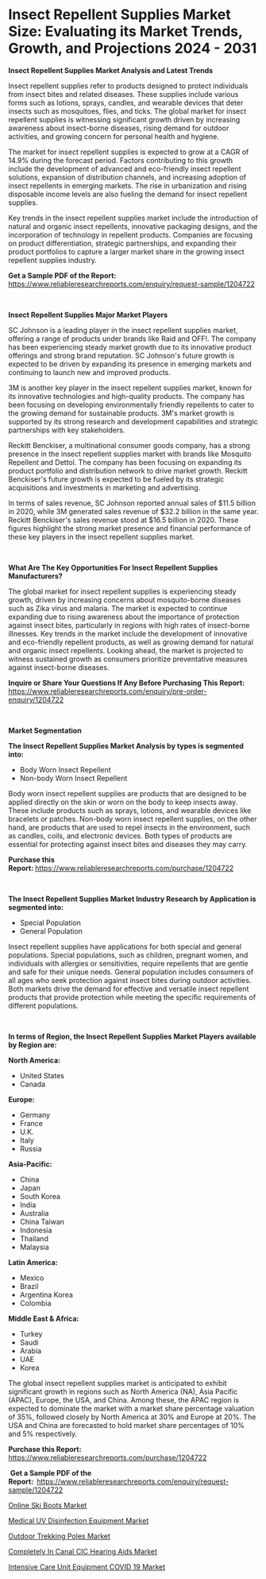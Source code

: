 <p><h1>Insect Repellent Supplies Market Size: Evaluating its Market Trends, Growth, and Projections 2024 - 2031</h1></p><p><strong>Insect Repellent Supplies Market Analysis and Latest Trends</strong></p>
<p><p>Insect repellent supplies refer to products designed to protect individuals from insect bites and related diseases. These supplies include various forms such as lotions, sprays, candles, and wearable devices that deter insects such as mosquitoes, flies, and ticks. The global market for insect repellent supplies is witnessing significant growth driven by increasing awareness about insect-borne diseases, rising demand for outdoor activities, and growing concern for personal health and hygiene.</p><p>The market for insect repellent supplies is expected to grow at a CAGR of 14.9% during the forecast period. Factors contributing to this growth include the development of advanced and eco-friendly insect repellent solutions, expansion of distribution channels, and increasing adoption of insect repellents in emerging markets. The rise in urbanization and rising disposable income levels are also fueling the demand for insect repellent supplies.</p><p>Key trends in the insect repellent supplies market include the introduction of natural and organic insect repellents, innovative packaging designs, and the incorporation of technology in repellent products. Companies are focusing on product differentiation, strategic partnerships, and expanding their product portfolios to capture a larger market share in the growing insect repellent supplies industry.</p></p>
<p><strong>Get a Sample PDF of the Report:&nbsp;</strong> <a href="https://www.reliableresearchreports.com/enquiry/request-sample/1204722">https://www.reliableresearchreports.com/enquiry/request-sample/1204722</a></p>
<p>&nbsp;</p>
<p><strong>Insect Repellent Supplies Major Market Players</strong></p>
<p><p>SC Johnson is a leading player in the insect repellent supplies market, offering a range of products under brands like Raid and OFF!. The company has been experiencing steady market growth due to its innovative product offerings and strong brand reputation. SC Johnson's future growth is expected to be driven by expanding its presence in emerging markets and continuing to launch new and improved products.</p><p>3M is another key player in the insect repellent supplies market, known for its innovative technologies and high-quality products. The company has been focusing on developing environmentally friendly repellents to cater to the growing demand for sustainable products. 3M's market growth is supported by its strong research and development capabilities and strategic partnerships with key stakeholders.</p><p>Reckitt Benckiser, a multinational consumer goods company, has a strong presence in the insect repellent supplies market with brands like Mosquito Repellent and Dettol. The company has been focusing on expanding its product portfolio and distribution network to drive market growth. Reckitt Benckiser's future growth is expected to be fueled by its strategic acquisitions and investments in marketing and advertising.</p><p>In terms of sales revenue, SC Johnson reported annual sales of $11.5 billion in 2020, while 3M generated sales revenue of $32.2 billion in the same year. Reckitt Benckiser's sales revenue stood at $16.5 billion in 2020. These figures highlight the strong market presence and financial performance of these key players in the insect repellent supplies market.</p></p>
<p>&nbsp;</p>
<p><strong>What Are The Key Opportunities For Insect Repellent Supplies Manufacturers?</strong></p>
<p><p>The global market for insect repellent supplies is experiencing steady growth, driven by increasing concerns about mosquito-borne diseases such as Zika virus and malaria. The market is expected to continue expanding due to rising awareness about the importance of protection against insect bites, particularly in regions with high rates of insect-borne illnesses. Key trends in the market include the development of innovative and eco-friendly repellent products, as well as growing demand for natural and organic insect repellents. Looking ahead, the market is projected to witness sustained growth as consumers prioritize preventative measures against insect-borne diseases.</p></p>
<p><strong>Inquire or Share Your Questions If Any Before Purchasing This Report:</strong> <a href="https://www.reliableresearchreports.com/enquiry/pre-order-enquiry/1204722">https://www.reliableresearchreports.com/enquiry/pre-order-enquiry/1204722</a></p>
<p>&nbsp;</p>
<p><strong>Market Segmentation</strong></p>
<p><strong>The Insect Repellent Supplies Market Analysis by types is segmented into:</strong></p>
<p><ul><li>Body Worn Insect Repellent</li><li>Non-body Worn Insect Repellent</li></ul></p>
<p><p>Body worn insect repellent supplies are products that are designed to be applied directly on the skin or worn on the body to keep insects away. These include products such as sprays, lotions, and wearable devices like bracelets or patches. Non-body worn insect repellent supplies, on the other hand, are products that are used to repel insects in the environment, such as candles, coils, and electronic devices. Both types of products are essential for protecting against insect bites and diseases they may carry.</p></p>
<p><strong>Purchase this Report:&nbsp;</strong><a href="https://www.reliableresearchreports.com/purchase/1204722">https://www.reliableresearchreports.com/purchase/1204722</a></p>
<p>&nbsp;</p>
<p><strong>The Insect Repellent Supplies Market Industry Research by Application is segmented into:</strong></p>
<p><ul><li>Special Population</li><li>General Population</li></ul></p>
<p><p>Insect repellent supplies have applications for both special and general populations. Special populations, such as children, pregnant women, and individuals with allergies or sensitivities, require repellents that are gentle and safe for their unique needs. General population includes consumers of all ages who seek protection against insect bites during outdoor activities. Both markets drive the demand for effective and versatile insect repellent products that provide protection while meeting the specific requirements of different populations.</p></p>
<p>&nbsp;</p>
<p><strong>In terms of Region, the Insect Repellent Supplies Market Players available by Region are:</strong></p>
<p>
    <p> <strong> North America: </strong>
        <ul>
            <li>United States</li>
            <li>Canada</li>
        </ul>
        </p> 
    <p> <strong> Europe: </strong>
        <ul>
            <li>Germany</li>
            <li>France</li>
            <li>U.K.</li>
            <li>Italy</li>
            <li>Russia</li>
        </ul>
        </p> 
    <p> <strong> Asia-Pacific: </strong>
        <ul>
            <li>China</li>
            <li>Japan</li>
            <li>South Korea</li>
            <li>India</li>
            <li>Australia</li>
            <li>China Taiwan</li>
            <li>Indonesia</li>
            <li>Thailand</li>
            <li>Malaysia</li>
        </ul>
        </p> 
    <p> <strong> Latin America: </strong>
        <ul>
            <li>Mexico</li>
            <li>Brazil</li>
            <li>Argentina Korea</li>
            <li>Colombia</li>
        </ul>
        </p> 
    <p> <strong> Middle East & Africa: </strong>
        <ul>
            <li>Turkey</li>
            <li>Saudi</li>
            <li>Arabia</li>
            <li>UAE</li>
            <li>Korea</li>
        </ul>
    </p>
    </p>
<p><p>The global insect repellent supplies market is anticipated to exhibit significant growth in regions such as North America (NA), Asia Pacific (APAC), Europe, the USA, and China. Among these, the APAC region is expected to dominate the market with a market share percentage valuation of 35%, followed closely by North America at 30% and Europe at 20%. The USA and China are forecasted to hold market share percentages of 10% and 5% respectively.</p></p>
<p><strong>Purchase this Report: </strong><a href="https://www.reliableresearchreports.com/purchase/1204722">https://www.reliableresearchreports.com/purchase/1204722</a></p>
<p>&nbsp;<strong>Get a Sample PDF of the Report:&nbsp;&nbsp;</strong><a href="https://www.reliableresearchreports.com/enquiry/request-sample/1204722">https://www.reliableresearchreports.com/enquiry/request-sample/1204722</a></p>
<p><strong></strong></p>
<p><p><a href="https://github.com/Airanohannonzb68e5pb53oc1/Market-Research-Report-List-1/blob/main/online-ski-boots-market.md">Online Ski Boots Market</a></p><p><a href="https://medium.com/@williambatz35/analyzing-medical-uv-disinfection-equipment-market-global-industry-perspective-and-forecast-2024-c9b3397e9a41">Medical UV Disinfection Equipment Market</a></p><p><a href="https://github.com/ChiragRP21/Market-Research-Report-List-3/blob/main/outdoor-trekking-poles-market.md">Outdoor Trekking Poles Market</a></p><p><a href="https://medium.com/@williambatz35/completely-in-canal-cic-hearing-aids-market-research-report-its-history-and-forecast-2024-to-2031-641e6e91dcad">Completely In Canal CIC Hearing Aids Market</a></p><p><a href="https://medium.com/@williambatz35/intensive-care-unit-equipment-covid-19-market-outlook-industry-overview-and-forecast-2024-to-a56f88abef2d">Intensive Care Unit Equipment COVID 19 Market</a></p></p>